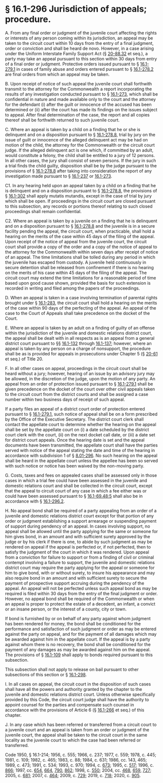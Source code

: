 # § 16.1-296 Jurisdiction of appeals; procedure.

<p>A. From any final order or judgment of the juvenile court affecting the rights or interests of any person coming within its jurisdiction, an appeal may be taken to the circuit court within 10 days from the entry of a final judgment, order or conviction and shall be heard de novo. However, in a case arising under the Uniform Interstate Family Support Act (§ <a href='/vacode/20-88.32/'>20-88.32</a> et seq.), a party may take an appeal pursuant to this section within 30 days from entry of a final order or judgment. Protective orders issued pursuant to § <a href='/vacode/16.1-279.1/'>16.1-279.1</a> in cases of family abuse and orders entered pursuant to § <a href='/vacode/16.1-278.2/'>16.1-278.2</a> are final orders from which an appeal may be taken.</p><p>B. Upon receipt of notice of such appeal the juvenile court shall forthwith transmit to the attorney for the Commonwealth a report incorporating the results of any investigation conducted pursuant to § <a href='/vacode/16.1-273/'>16.1-273</a>, which shall be confidential in nature and made available only to the court and the attorney for the defendant (i) after the guilt or innocence of the accused has been determined or (ii) after the court has made its findings on the issues subject to appeal. After final determination of the case, the report and all copies thereof shall be forthwith returned to such juvenile court.</p><p>C. Where an appeal is taken by a child on a finding that he or she is delinquent and on a disposition pursuant to § <a href='/vacode/16.1-278.8/'>16.1-278.8</a>, trial by jury on the issue of guilt or innocence of the alleged delinquent act may be had on motion of the child, the attorney for the Commonwealth or the circuit court judge. If the alleged delinquent act is one which, if committed by an adult, would constitute a felony, the child shall be entitled to a jury of 12 persons. In all other cases, the jury shall consist of seven persons. If the jury in such a trial finds the child guilty, disposition shall be by the judge pursuant to the provisions of § <a href='/vacode/16.1-278.8/'>16.1-278.8</a> after taking into consideration the report of any investigation made pursuant to § <a href='/vacode/16.1-237/'>16.1-237</a> or <a href='/vacode/16.1-273/'>16.1-273</a>.</p><p>C1. In any hearing held upon an appeal taken by a child on a finding that he is delinquent and on a disposition pursuant to § <a href='/vacode/16.1-278.8/'>16.1-278.8</a>, the provisions of § <a href='/vacode/16.1-302/'>16.1-302</a> shall apply mutatis mutandis, except in the case of trial by jury which shall be open. If proceedings in the circuit court are closed pursuant to this subsection, any records or portions thereof relating to such closed proceedings shall remain confidential.</p><p>C2. Where an appeal is taken by a juvenile on a finding that he is delinquent and on a disposition pursuant to § <a href='/vacode/16.1-278.8/'>16.1-278.8</a> and the juvenile is in a secure facility pending the appeal, the circuit court, when practicable, shall hold a hearing on the merits of the case within 45 days of the filing of the appeal. Upon receipt of the notice of appeal from the juvenile court, the circuit court shall provide a copy of the order and a copy of the notice of appeal to the attorney for the Commonwealth within seven days after receipt of notice of an appeal. The time limitations shall be tolled during any period in which the juvenile has escaped from custody. A juvenile held continuously in secure detention shall be released from confinement if there is no hearing on the merits of his case within 45 days of the filing of the appeal. The circuit court may extend the time limitations for a reasonable period of time based upon good cause shown, provided the basis for such extension is recorded in writing and filed among the papers of the proceedings.</p><p>D. When an appeal is taken in a case involving termination of parental rights brought under § <a href='/vacode/16.1-283/'>16.1-283</a>, the circuit court shall hold a hearing on the merits of the case within 90 days of the perfecting of the appeal. An appeal of the case to the Court of Appeals shall take precedence on the docket of the Court.</p><p>E. Where an appeal is taken by an adult on a finding of guilty of an offense within the jurisdiction of the juvenile and domestic relations district court, the appeal shall be dealt with in all respects as is an appeal from a general district court pursuant to §§ <a href='/vacode/16.1-132/'>16.1-132</a> through <a href='/vacode/16.1-137/'>16.1-137</a>; however, where an appeal is taken by any person on a charge of nonsupport, the procedure shall be as is provided for appeals in prosecutions under Chapter 5 (§ <a href='/vacode/20-61/'>20-61</a> et seq.) of Title 20.</p><p>F. In all other cases on appeal, proceedings in the circuit court shall be heard without a jury; however, hearing of an issue by an advisory jury may be allowed, in the discretion of the judge, upon the motion of any party. An appeal from an order of protection issued pursuant to § <a href='/vacode/16.1-279.1/'>16.1-279.1</a> shall be given precedence on the docket of the court over other civil appeals taken to the circuit court from the district courts and shall be assigned a case number within two business days of receipt of such appeal.</p><p>If a party files an appeal of a district court order of protection entered pursuant to § <a href='/vacode/16.1-279.1/'>16.1-279.1</a>, such notice of appeal shall be on a form prescribed by the Office of the Executive Secretary. The district court clerk shall contact the appellate court to determine whether the hearing on the appeal shall be set by the appellate court on (i) a date scheduled by the district court clerk with the court, (ii) on the next docket call date, or (iii) a date set for district court appeals. Once the hearing date is set and the appeal documents have been transmitted, the appellate court shall have the parties served with notice of the appeal stating the date and time of the hearing in accordance with subdivision 1 of § <a href='/vacode/8.01-296/'>8.01-296</a>. No such hearing on the appeal shall be heard in the appellate court unless the appellee has been so served with such notice or notice has been waived by the non-moving party.</p><p>G. Costs, taxes and fees on appealed cases shall be assessed only in those cases in which a trial fee could have been assessed in the juvenile and domestic relations court and shall be collected in the circuit court, except that the appeal to circuit court of any case in which a fee either was or could have been assessed pursuant to § <a href='/vacode/16.1-69.48:5/'>16.1-69.48:5</a> shall also be in accordance with § <a href='/vacode/16.1-296.2/'>16.1-296.2</a>.</p><p>H. No appeal bond shall be required of a party appealing from an order of a juvenile and domestic relations district court except for that portion of any order or judgment establishing a support arrearage or suspending payment of support during pendency of an appeal. In cases involving support, no appeal shall be allowed until the party applying for the same or someone for him gives bond, in an amount and with sufficient surety approved by the judge or by his clerk if there is one, to abide by such judgment as may be rendered on appeal if the appeal is perfected or, if not perfected, then to satisfy the judgment of the court in which it was rendered. Upon appeal from a conviction for failure to support or from a finding of civil or criminal contempt involving a failure to support, the juvenile and domestic relations district court may require the party applying for the appeal or someone for him to give bond, with or without surety, to insure his appearance and may also require bond in an amount and with sufficient surety to secure the payment of prospective support accruing during the pendency of the appeal. An appeal will not be perfected unless such appeal bond as may be required is filed within 30 days from the entry of the final judgment or order. However, no appeal bond shall be required of the Commonwealth or when an appeal is proper to protect the estate of a decedent, an infant, a convict or an insane person, or the interest of a county, city or town.</p><p>If bond is furnished by or on behalf of any party against whom judgment has been rendered for money, the bond shall be conditioned for the performance and satisfaction of such judgment or order as may be entered against the party on appeal, and for the payment of all damages which may be awarded against him in the appellate court. If the appeal is by a party against whom there is no recovery, the bond shall be conditioned for the payment of any damages as may be awarded against him on the appeal. The provisions of § <a href='/vacode/16.1-109/'>16.1-109</a> shall apply to bonds required pursuant to this subsection.</p><p>This subsection shall not apply to release on bail pursuant to other subsections of this section or § <a href='/vacode/16.1-298/'>16.1-298</a>.</p><p>I. In all cases on appeal, the circuit court in the disposition of such cases shall have all the powers and authority granted by the chapter to the juvenile and domestic relations district court. Unless otherwise specifically provided by this Code, the circuit court judge shall have the authority to appoint counsel for the parties and compensate such counsel in accordance with the provisions of Article 6 (§ <a href='/vacode/16.1-266/'>16.1-266</a> et seq.) of this chapter.</p><p>J. In any case which has been referred or transferred from a circuit court to a juvenile court and an appeal is taken from an order or judgment of the juvenile court, the appeal shall be taken to the circuit court in the same locality as the juvenile court to which the case had been referred or transferred.</p><p>Code 1950, § 16.1-214; 1956, c. 555; 1966, c. 237; 1977, c. 559; 1978, c. 445; 1981, c. 109; 1982, c. 465; 1983, c. 88; 1984, c. 631; 1986, cc. 143, 465; 1989, c. 473; 1991, c. 534; 1993, c. 970; 1994, c. <a href='http://lis.virginia.gov/cgi-bin/legp604.exe?941+ful+CHAP0673'>673</a>; 1995, c. <a href='http://lis.virginia.gov/cgi-bin/legp604.exe?951+ful+CHAP0517'>517</a>; 1996, c. <a href='http://lis.virginia.gov/cgi-bin/legp604.exe?961+ful+CHAP0866'>866</a>; 1997, cc. <a href='http://lis.virginia.gov/cgi-bin/legp604.exe?971+ful+CHAP0654'>654</a>, <a href='http://lis.virginia.gov/cgi-bin/legp604.exe?971+ful+CHAP0664'>664</a>, <a href='http://lis.virginia.gov/cgi-bin/legp604.exe?971+ful+CHAP0790'>790</a>, <a href='http://lis.virginia.gov/cgi-bin/legp604.exe?971+ful+CHAP0862'>862</a>; 1998, c. <a href='http://lis.virginia.gov/cgi-bin/legp604.exe?981+ful+CHAP0550'>550</a>; 2004, cc. <a href='http://lis.virginia.gov/cgi-bin/legp604.exe?041+ful+CHAP0468'>468</a>, <a href='http://lis.virginia.gov/cgi-bin/legp604.exe?041+ful+CHAP0659'>659</a>, <a href='http://lis.virginia.gov/cgi-bin/legp604.exe?041+ful+CHAP0727'>727</a>; 2005, c. <a href='http://lis.virginia.gov/cgi-bin/legp604.exe?051+ful+CHAP0681'>681</a>; 2007, c. <a href='http://lis.virginia.gov/cgi-bin/legp604.exe?071+ful+CHAP0464'>464</a>; 2009, c. <a href='http://lis.virginia.gov/cgi-bin/legp604.exe?091+ful+CHAP0729'>729</a>; 2019, c. <a href='http://lis.virginia.gov/cgi-bin/legp604.exe?191+ful+CHAP0718'>718</a>; 2020, c. <a href='http://lis.virginia.gov/cgi-bin/legp604.exe?201+ful+CHAP0905'>905</a>.</p>